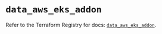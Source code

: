 # `data_aws_eks_addon`

Refer to the Terraform Registry for docs: [`data_aws_eks_addon`](https://registry.terraform.io/providers/hashicorp/aws/3.76.1/docs/data-sources/eks_addon).
